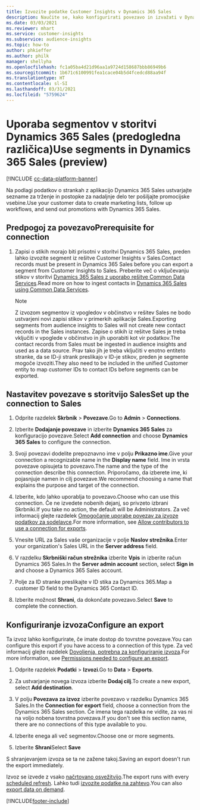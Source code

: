 ```yaml
---
title: Izvozite podatke Customer Insights v Dynamics 365 Sales
description: Naučite se, kako konfigurirati povezavo in izvažati v Dynamics 365 Sales.
ms.date: 03/03/2021
ms.reviewer: mhart
ms.service: customer-insights
ms.subservice: audience-insights
ms.topic: how-to
author: phkieffer
ms.author: philk
manager: shellyha
ms.openlocfilehash: fc1a05ba4d21d96aa1a9724d158687bbb86949b6
ms.sourcegitcommit: 1b671c6100991fea1cace04b5d4fcedcd88aa94f
ms.translationtype: HT
ms.contentlocale: sl-SI
ms.lasthandoff: 03/31/2021
ms.locfileid: "5759624"
---
```

# <a name="use-segments-in-dynamics-365-sales-preview"></a><span data-ttu-id="e9aac-103">Uporaba segmentov v storitvi Dynamics 365 Sales (predogledna različica)</span><span class="sxs-lookup"><span data-stu-id="e9aac-103">Use segments in Dynamics 365 Sales (preview)</span></span>

[!INCLUDE [cc-data-platform-banner](../includes/cc-data-platform-banner.md)]

<span data-ttu-id="e9aac-104">Na podlagi podatkov o strankah z aplikacijo Dynamics 365 Sales ustvarjajte sezname za trženje in postopke za nadaljnje delo ter pošiljajte promocijske vsebine.</span><span class="sxs-lookup"><span data-stu-id="e9aac-104">Use your customer data to create marketing lists, follow up workflows, and send out promotions with Dynamics 365 Sales.</span></span>

## <a name="prerequisite-for-connection"></a><span data-ttu-id="e9aac-105">Predpogoj za povezavo</span><span class="sxs-lookup"><span data-stu-id="e9aac-105">Prerequisite for connection</span></span>

1. <span data-ttu-id="e9aac-106">Zapisi o stikih morajo biti prisotni v storitvi Dynamics 365 Sales, preden lahko izvozite segment iz rešitve Customer Insights v Sales.</span><span class="sxs-lookup"><span data-stu-id="e9aac-106">Contact records must be present in Dynamics 365 Sales before you can export a segment from Customer Insights to Sales.</span></span> <span data-ttu-id="e9aac-107">Preberite več o vključevanju stikov v storitvi [Dynamics 365 Sales z uporabo rešitve Common Data Services](connect-power-query.md).</span><span class="sxs-lookup"><span data-stu-id="e9aac-107">Read more on how to ingest contacts in [Dynamics 365 Sales using Common Data Services](connect-power-query.md).</span></span>

   > [!NOTE]
   > <span data-ttu-id="e9aac-108">Z izvozom segmentov iz vpogledov v občinstvo v rešitev Sales ne bodo ustvarjeni novi zapisi stikov v primerkih aplikacije Sales.</span><span class="sxs-lookup"><span data-stu-id="e9aac-108">Exporting segments from audience insights to Sales will not create new contact records in the Sales instances.</span></span> <span data-ttu-id="e9aac-109">Zapise o stikih iz rešitve Sales je treba vključiti v vpoglede v občinstvo in jih uporabiti kot vir podatkov.</span><span class="sxs-lookup"><span data-stu-id="e9aac-109">The contact records from Sales must be ingested in audience insights and used as a data source.</span></span> <span data-ttu-id="e9aac-110">Prav tako jih je treba vključiti v enotno entiteto stranke, da se ID-ji strank preslikajo v ID-je stikov, preden je segmente mogoče izvoziti.</span><span class="sxs-lookup"><span data-stu-id="e9aac-110">They also need to be included in the unified Customer entity to map customer IDs to contact IDs before segments can be exported.</span></span>

## <a name="set-up-the-connection-to-sales"></a><span data-ttu-id="e9aac-111">Nastavitev povezave s storitvijo Sales</span><span class="sxs-lookup"><span data-stu-id="e9aac-111">Set up the connection to Sales</span></span>

1. <span data-ttu-id="e9aac-112">Odprite razdelek **Skrbnik** > **Povezave**.</span><span class="sxs-lookup"><span data-stu-id="e9aac-112">Go to **Admin** > **Connections**.</span></span>

1. <span data-ttu-id="e9aac-113">Izberite **Dodajanje povezave** in izberite **Dynamics 365 Sales** za konfiguracijo povezave.</span><span class="sxs-lookup"><span data-stu-id="e9aac-113">Select **Add connection** and choose **Dynamics 365 Sales** to configure the connection.</span></span>

1. <span data-ttu-id="e9aac-114">Svoji povezavi dodelite prepoznavno ime v polju **Prikazno ime**.</span><span class="sxs-lookup"><span data-stu-id="e9aac-114">Give your connection a recognizable name in the **Display name** field.</span></span> <span data-ttu-id="e9aac-115">Ime in vrsta povezave opisujeta to povezavo.</span><span class="sxs-lookup"><span data-stu-id="e9aac-115">The name and the type of the connection describe this connection.</span></span> <span data-ttu-id="e9aac-116">Priporočamo, da izberete ime, ki pojasnjuje namen in cilj povezave.</span><span class="sxs-lookup"><span data-stu-id="e9aac-116">We recommend choosing a name that explains the purpose and target of the connection.</span></span>

1. <span data-ttu-id="e9aac-117">Izberite, kdo lahko uporablja to povezavo.</span><span class="sxs-lookup"><span data-stu-id="e9aac-117">Choose who can use this connection.</span></span> <span data-ttu-id="e9aac-118">Če ne izvedete nobenih dejanj, so privzeto izbrani Skrbniki.</span><span class="sxs-lookup"><span data-stu-id="e9aac-118">If you take no action, the default will be Administrators.</span></span> <span data-ttu-id="e9aac-119">Za več informacij glejte razdelek [Omogočanje uporabe povezav za izvoze podatkov za sodelavce](connections.md#allow-contributors-to-use-a-connection-for-exports).</span><span class="sxs-lookup"><span data-stu-id="e9aac-119">For more information, see [Allow contributors to use a connection for exports](connections.md#allow-contributors-to-use-a-connection-for-exports).</span></span>

1. <span data-ttu-id="e9aac-120">Vnesite URL za Sales vaše organizacije v polje **Naslov strežnika**.</span><span class="sxs-lookup"><span data-stu-id="e9aac-120">Enter your organization's Sales URL in the **Server address** field.</span></span>

1. <span data-ttu-id="e9aac-121">V razdelku **Skrbniški račun strežnika** izberite **Vpis** in izberite račun Dynamics 365 Sales.</span><span class="sxs-lookup"><span data-stu-id="e9aac-121">In the **Server admin account** section, select **Sign in** and choose a Dynamics 365 Sales account.</span></span>

1. <span data-ttu-id="e9aac-122">Polje za ID stranke preslikajte v ID stika za Dynamics 365.</span><span class="sxs-lookup"><span data-stu-id="e9aac-122">Map a customer ID field to the Dynamics 365 Contact ID.</span></span>

1. <span data-ttu-id="e9aac-123">Izberite možnost **Shrani**, da dokončate povezavo.</span><span class="sxs-lookup"><span data-stu-id="e9aac-123">Select **Save** to complete the connection.</span></span> 

## <a name="configure-an-export"></a><span data-ttu-id="e9aac-124">Konfiguriranje izvoza</span><span class="sxs-lookup"><span data-stu-id="e9aac-124">Configure an export</span></span>

<span data-ttu-id="e9aac-125">Ta izvoz lahko konfigurirate, če imate dostop do tovrstne povezave.</span><span class="sxs-lookup"><span data-stu-id="e9aac-125">You can configure this export if you have access to a connection of this type.</span></span> <span data-ttu-id="e9aac-126">Za več informacij glejte razdelek [Dovoljenja, potrebna za konfiguriranje izvoza](export-destinations.md#set-up-a-new-export).</span><span class="sxs-lookup"><span data-stu-id="e9aac-126">For more information, see [Permissions needed to configure an export](export-destinations.md#set-up-a-new-export).</span></span>

1. <span data-ttu-id="e9aac-127">Odprite razdelek **Podatki** > **Izvozi**.</span><span class="sxs-lookup"><span data-stu-id="e9aac-127">Go to **Data** > **Exports**.</span></span>

1. <span data-ttu-id="e9aac-128">Za ustvarjanje novega izvoza izberite **Dodaj cilj**.</span><span class="sxs-lookup"><span data-stu-id="e9aac-128">To create a new export, select **Add destination**.</span></span>

1. <span data-ttu-id="e9aac-129">V polju **Povezava za izvoz** izberite povezavo v razdelku Dynamics 365 Sales.</span><span class="sxs-lookup"><span data-stu-id="e9aac-129">In the **Connection for export** field, choose a connection from the Dynamics 365 Sales section.</span></span> <span data-ttu-id="e9aac-130">Če imena tega razdelka ne vidite, za vas ni na voljo nobena tovrstna povezava.</span><span class="sxs-lookup"><span data-stu-id="e9aac-130">If you don't see this section name, there are no connections of this type available to you.</span></span>

1. <span data-ttu-id="e9aac-131">Izberite enega ali več segmentov.</span><span class="sxs-lookup"><span data-stu-id="e9aac-131">Choose one or more segments.</span></span>

1. <span data-ttu-id="e9aac-132">Izberite **Shrani**</span><span class="sxs-lookup"><span data-stu-id="e9aac-132">Select **Save**</span></span>

<span data-ttu-id="e9aac-133">S shranjevanjem izvoza se ta ne zažene takoj.</span><span class="sxs-lookup"><span data-stu-id="e9aac-133">Saving an export doesn't run the export immediately.</span></span>

<span data-ttu-id="e9aac-134">Izvoz se izvede z vsako [načrtovano osvežitvijo](system.md#schedule-tab).</span><span class="sxs-lookup"><span data-stu-id="e9aac-134">The export runs with every [scheduled refresh](system.md#schedule-tab).</span></span> <span data-ttu-id="e9aac-135">Lahko tudi [izvozite podatke na zahtevo](export-destinations.md#run-exports-on-demand).</span><span class="sxs-lookup"><span data-stu-id="e9aac-135">You can also [export data on demand](export-destinations.md#run-exports-on-demand).</span></span> 

[!INCLUDE[footer-include](../includes/footer-banner.md)]
